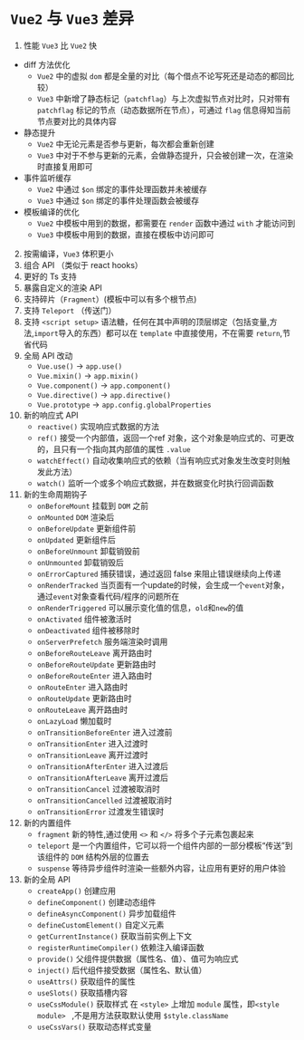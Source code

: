 
`Vue2` 与 `Vue3` 差异
=
1. 性能 `Vue3` 比 `Vue2` 快
  - diff 方法优化
    - `Vue2` 中的虚拟 `dom` 都是全量的对比（每个借点不论写死还是动态的都回比较）
    - `Vue3` 中新增了静态标记（`patchflag`）与上次虚拟节点对比时，只对带有 `patchflag` 标记的节点（动态数据所在节点），可通过 `flag` 信息得知当前节点要对比的具体内容
  - 静态提升
    - `Vue2` 中无论元素是否参与更新，每次都会重新创建
    - `Vue3` 中对于不参与更新的元素，会做静态提升，只会被创建一次，在渲染时直接复用即可
  - 事件监听缓存
    - `Vue2` 中通过 `$on` 绑定的事件处理函数并未被缓存
    - `Vue3` 中通过 `$on` 绑定的事件处理函数会被缓存
  - 模板编译的优化
    - `Vue2` 中模板中用到的数据，都需要在 `render` 函数中通过 `with` 才能访问到
    - `Vue3` 中模板中用到的数据，直接在模板中访问即可
2. 按需编译，`Vue3` 体积更小
3. 组合 API （类似于 react hooks）
4. 更好的 Ts 支持
5. 暴露自定义的渲染 API
6. 支持碎片（`Fragment`）(模板中可以有多个根节点)
7. 支持 `Teleport` （传送门）
8. 支持 `<script setup>` 语法糖，任何在其中声明的顶层绑定（包括变量,方法,`import`导入的东西）都可以在 `template` 中直接使用，不在需要 `return`,节省代码
9. 全局 API 改动
    - `Vue.use()` -> `app.use()`
    - `Vue.mixin()` -> `app.mixin()`
    - `Vue.component()` -> `app.component()`
    - `Vue.directive()` -> `app.directive()`
    - `Vue.prototype` -> `app.config.globalProperties`
10. 新的响应式 API
    - `reactive()` 实现响应式数据的方法
    - `ref()` 接受一个内部值，返回一个ref 对象，这个对象是响应式的、可更改的，且只有一个指向其内部值的属性 `.value`
    - `watchEffect()` 自动收集响应式的依赖（当有响应式对象发生改变时则触发此方法）
    - `watch()` 监听一个或多个响应式数据，并在数据变化时执行回调函数
11. 新的生命周期钩子
    - `onBeforeMount` 挂载到 `DOM` 之前
    - `onMounted` `DOM` 渲染后 
    - `onBeforeUpdate` 更新组件前
    - `onUpdated` 更新组件后
    - `onBeforeUnmount` 卸载销毁前
    - `onUnmounted` 卸载销毁后
    - `onErrorCaptured` 捕获错误，通过返回 false 来阻止错误继续向上传递
    - `onRenderTracked` 当页面有一个update的时候，会生成一个`event`对象，通过`event`对象查看代码/程序的问题所在
    - `onRenderTriggered` 可以展示变化值的信息，`old`和`new`的值
    - `onActivated` 组件被激活时
    - `onDeactivated` 组件被移除时
    - `onServerPrefetch` 服务端渲染时调用
    - `onBeforeRouteLeave` 离开路由时
    - `onBeforeRouteUpdate` 更新路由时
    - `onBeforeRouteEnter` 进入路由时
    - `onRouteEnter` 进入路由时
    - `onRouteUpdate` 更新路由时
    - `onRouteLeave` 离开路由时
    - `onLazyLoad` 懒加载时
    - `onTransitionBeforeEnter` 进入过渡前
    - `onTransitionEnter` 进入过渡时
    - `onTransitionLeave` 离开过渡时
    - `onTransitionAfterEnter` 进入过渡后
    - `onTransitionAfterLeave` 离开过渡后
    - `onTransitionCancel` 过渡被取消时
    - `onTransitionCancelled` 过渡被取消时
    - `onTransitionError` 过渡发生错误时
12. 新的内置组件
    - `fragment` 新的特性,通过使用 `<>` 和 `</>` 将多个子元素包裹起来
    - `teleport` 是一个内置组件，它可以将一个组件内部的一部分模板“传送”到该组件的 `DOM` 结构外层的位置去
    - `suspense` 等待异步组件时渲染一些额外内容，让应用有更好的用户体验
13. 新的全局 API
    - `createApp()` 创建应用
    - `defineComponent()` 创建动态组件
    - `defineAsyncComponent()` 异步加载组件
    - `defineCustomElement()` 自定义元素
    - `getCurrentInstance()` 获取当前实例上下文
    - `registerRuntimeCompiler()` 依赖注入编译函数
    - `provide()` 父组件提供数据（属性名、值）、值可为响应式 
    - `inject()` 后代组件接受数据（属性名、默认值）
    - `useAttrs()` 获取组件的属性
    - `useSlots()` 获取插槽内容
    - `useCssModule()` 获取样式 在 `<style>` 上增加 `module` 属性，即`<style module> ` ,不是用方法获取默认使用 `$style.className`
    - `useCssVars()` 获取动态样式变量